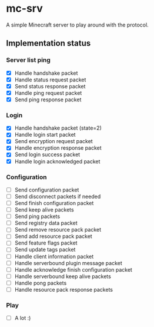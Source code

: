 # mc-srv

A simple Minecraft server to play around with the protocol.

## Implementation status

### Server list ping

- [x] Handle handshake packet
- [x] Handle status request packet
- [x] Send status response packet
- [x] Handle ping request packet
- [x] Send ping response packet

### Login

- [x] Handle handshake packet (state=2)
- [x] Handle login start packet
- [x] Send encryption request packet
- [x] Handle encryption response packet
- [x] Send login success packet
- [x] Handle login acknowledged packet

### Configuration

- [ ] Send configuration packet
- [ ] Send disconnect packets if needed
- [ ] Send finish configuration packet
- [ ] Send keep alive packets
- [ ] Send ping packets
- [ ] Send registry data packet
- [ ] Send remove resource pack packet
- [ ] Send add resource pack packet
- [ ] Send feature flags packet
- [ ] Send update tags packet
- [ ] Handle client information packet
- [ ] Handle serverbound plugin message packet
- [ ] Handle acknowledge finish configuration packet
- [ ] Handle serverbound keep alive packets
- [ ] Handle pong packets
- [ ] Handle resource pack response packets

### Play

- [ ] A lot :)
